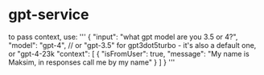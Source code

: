 # gpt-service

to pass context, use:
'''
{
    "input": "what gpt model are you 3.5 or 4?",
    "model": "gpt-4", // or "gpt-3.5" for gpt3dot5turbo - it's also a default one, or "gpt-4-23k
    "context": [
        {
            "isFromUser": true,
            "message": "My name is Maksim, in responses call me by my name"
        }
    ]
}
'''
